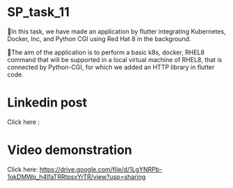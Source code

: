 # SP_task_11

📌In this task, we have made an application by flutter integrating Kubernetes, Docker, Inc, and Python CGI using Red Hat 8 in the background. 

📌The aim of the application is to perform a basic k8s, docker, RHEL8 command that will be supported in a local virtual machine of RHEL8, that is connected by Python-CGI, for which we added an HTTP library in flutter code.

# Linkedin post
Click here : 

# Video demonstration
Click here: https://drive.google.com/file/d/1LgYNRPb-1okDMWp_h4lfaTRRtpsxYrTR/view?usp=sharing
